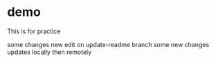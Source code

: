 # demo
This is for practice

some changes
new edit on update-readme branch
some new changes
updates locally then remotely
